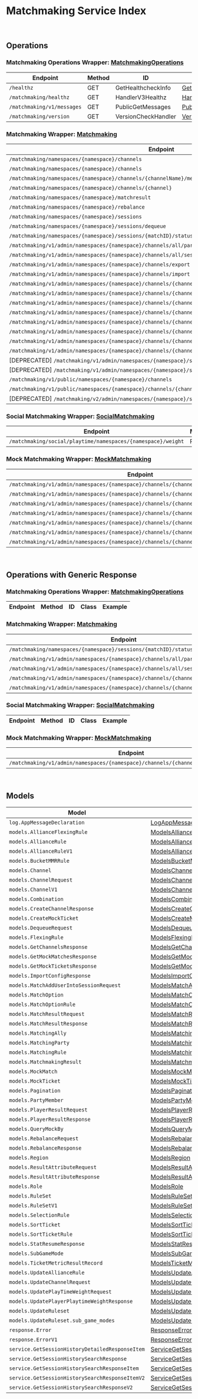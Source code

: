 [//]: # (This code is generated by tool. DO NOT EDIT.)

# Matchmaking Service Index

&nbsp;

## Operations

### Matchmaking Operations Wrapper:  [MatchmakingOperations](../../apis/AccelByte.Sdk.Api.Matchmaking/Wrapper/MatchmakingOperations.cs)
| Endpoint | Method | ID | Class | Example |
|---|---|---|---|---|
| `/healthz` | GET | GetHealthcheckInfo | [GetHealthcheckInfo](../../apis/AccelByte.Sdk.Api.Matchmaking/Operation/MatchmakingOperations/GetHealthcheckInfo.cs) | [GetHealthcheckInfo](../../samples/AccelByte.Sdk.Sample.Cli/ApiCommand/Matchmaking/MatchmakingOperations/GetHealthcheckInfo.cs) |
| `/matchmaking/healthz` | GET | HandlerV3Healthz | [HandlerV3Healthz](../../apis/AccelByte.Sdk.Api.Matchmaking/Operation/MatchmakingOperations/HandlerV3Healthz.cs) | [HandlerV3Healthz](../../samples/AccelByte.Sdk.Sample.Cli/ApiCommand/Matchmaking/MatchmakingOperations/HandlerV3Healthz.cs) |
| `/matchmaking/v1/messages` | GET | PublicGetMessages | [PublicGetMessages](../../apis/AccelByte.Sdk.Api.Matchmaking/Operation/MatchmakingOperations/PublicGetMessages.cs) | [PublicGetMessages](../../samples/AccelByte.Sdk.Sample.Cli/ApiCommand/Matchmaking/MatchmakingOperations/PublicGetMessages.cs) |
| `/matchmaking/version` | GET | VersionCheckHandler | [VersionCheckHandler](../../apis/AccelByte.Sdk.Api.Matchmaking/Operation/MatchmakingOperations/VersionCheckHandler.cs) | [VersionCheckHandler](../../samples/AccelByte.Sdk.Sample.Cli/ApiCommand/Matchmaking/MatchmakingOperations/VersionCheckHandler.cs) |

### Matchmaking Wrapper:  [Matchmaking](../../apis/AccelByte.Sdk.Api.Matchmaking/Wrapper/Matchmaking.cs)
| Endpoint | Method | ID | Class | Example |
|---|---|---|---|---|
| `/matchmaking/namespaces/{namespace}/channels` | GET | GetAllChannelsHandler | [GetAllChannelsHandler](../../apis/AccelByte.Sdk.Api.Matchmaking/Operation/Matchmaking/GetAllChannelsHandler.cs) | [GetAllChannelsHandler](../../samples/AccelByte.Sdk.Sample.Cli/ApiCommand/Matchmaking/Matchmaking/GetAllChannelsHandler.cs) |
| `/matchmaking/namespaces/{namespace}/channels` | POST | CreateChannelHandler | [CreateChannelHandler](../../apis/AccelByte.Sdk.Api.Matchmaking/Operation/Matchmaking/CreateChannelHandler.cs) | [CreateChannelHandler](../../samples/AccelByte.Sdk.Sample.Cli/ApiCommand/Matchmaking/Matchmaking/CreateChannelHandler.cs) |
| `/matchmaking/namespaces/{namespace}/channels/{channelName}/metrics` | GET | GetMatchPoolMetric | [GetMatchPoolMetric](../../apis/AccelByte.Sdk.Api.Matchmaking/Operation/Matchmaking/GetMatchPoolMetric.cs) | [GetMatchPoolMetric](../../samples/AccelByte.Sdk.Sample.Cli/ApiCommand/Matchmaking/Matchmaking/GetMatchPoolMetric.cs) |
| `/matchmaking/namespaces/{namespace}/channels/{channel}` | DELETE | DeleteChannelHandler | [DeleteChannelHandler](../../apis/AccelByte.Sdk.Api.Matchmaking/Operation/Matchmaking/DeleteChannelHandler.cs) | [DeleteChannelHandler](../../samples/AccelByte.Sdk.Sample.Cli/ApiCommand/Matchmaking/Matchmaking/DeleteChannelHandler.cs) |
| `/matchmaking/namespaces/{namespace}/matchresult` | POST | StoreMatchResults | [StoreMatchResults](../../apis/AccelByte.Sdk.Api.Matchmaking/Operation/Matchmaking/StoreMatchResults.cs) | [StoreMatchResults](../../samples/AccelByte.Sdk.Sample.Cli/ApiCommand/Matchmaking/Matchmaking/StoreMatchResults.cs) |
| `/matchmaking/namespaces/{namespace}/rebalance` | POST | Rebalance | [Rebalance](../../apis/AccelByte.Sdk.Api.Matchmaking/Operation/Matchmaking/Rebalance.cs) | [Rebalance](../../samples/AccelByte.Sdk.Sample.Cli/ApiCommand/Matchmaking/Matchmaking/Rebalance.cs) |
| `/matchmaking/namespaces/{namespace}/sessions` | POST | QueueSessionHandler | [QueueSessionHandler](../../apis/AccelByte.Sdk.Api.Matchmaking/Operation/Matchmaking/QueueSessionHandler.cs) | [QueueSessionHandler](../../samples/AccelByte.Sdk.Sample.Cli/ApiCommand/Matchmaking/Matchmaking/QueueSessionHandler.cs) |
| `/matchmaking/namespaces/{namespace}/sessions/dequeue` | POST | DequeueSessionHandler | [DequeueSessionHandler](../../apis/AccelByte.Sdk.Api.Matchmaking/Operation/Matchmaking/DequeueSessionHandler.cs) | [DequeueSessionHandler](../../samples/AccelByte.Sdk.Sample.Cli/ApiCommand/Matchmaking/Matchmaking/DequeueSessionHandler.cs) |
| `/matchmaking/namespaces/{namespace}/sessions/{matchID}/status` | GET | QuerySessionHandler | [QuerySessionHandler](../../apis/AccelByte.Sdk.Api.Matchmaking/Operation/Matchmaking/QuerySessionHandler.cs) | [QuerySessionHandler](../../samples/AccelByte.Sdk.Sample.Cli/ApiCommand/Matchmaking/Matchmaking/QuerySessionHandler.cs) |
| `/matchmaking/v1/admin/namespaces/{namespace}/channels/all/parties` | GET | GetAllPartyInAllChannel | [GetAllPartyInAllChannel](../../apis/AccelByte.Sdk.Api.Matchmaking/Operation/Matchmaking/GetAllPartyInAllChannel.cs) | [GetAllPartyInAllChannel](../../samples/AccelByte.Sdk.Sample.Cli/ApiCommand/Matchmaking/Matchmaking/GetAllPartyInAllChannel.cs) |
| `/matchmaking/v1/admin/namespaces/{namespace}/channels/all/sessions/bulk` | GET | BulkGetSessions | [BulkGetSessions](../../apis/AccelByte.Sdk.Api.Matchmaking/Operation/Matchmaking/BulkGetSessions.cs) | [BulkGetSessions](../../samples/AccelByte.Sdk.Sample.Cli/ApiCommand/Matchmaking/Matchmaking/BulkGetSessions.cs) |
| `/matchmaking/v1/admin/namespaces/{namespace}/channels/export` | GET | ExportChannels | [ExportChannels](../../apis/AccelByte.Sdk.Api.Matchmaking/Operation/Matchmaking/ExportChannels.cs) | [ExportChannels](../../samples/AccelByte.Sdk.Sample.Cli/ApiCommand/Matchmaking/Matchmaking/ExportChannels.cs) |
| `/matchmaking/v1/admin/namespaces/{namespace}/channels/import` | POST | ImportChannels | [ImportChannels](../../apis/AccelByte.Sdk.Api.Matchmaking/Operation/Matchmaking/ImportChannels.cs) | [ImportChannels](../../samples/AccelByte.Sdk.Sample.Cli/ApiCommand/Matchmaking/Matchmaking/ImportChannels.cs) |
| `/matchmaking/v1/admin/namespaces/{namespace}/channels/{channelName}` | GET | GetSingleMatchmakingChannel | [GetSingleMatchmakingChannel](../../apis/AccelByte.Sdk.Api.Matchmaking/Operation/Matchmaking/GetSingleMatchmakingChannel.cs) | [GetSingleMatchmakingChannel](../../samples/AccelByte.Sdk.Sample.Cli/ApiCommand/Matchmaking/Matchmaking/GetSingleMatchmakingChannel.cs) |
| `/matchmaking/v1/admin/namespaces/{namespace}/channels/{channelName}` | PATCH | UpdateMatchmakingChannel | [UpdateMatchmakingChannel](../../apis/AccelByte.Sdk.Api.Matchmaking/Operation/Matchmaking/UpdateMatchmakingChannel.cs) | [UpdateMatchmakingChannel](../../samples/AccelByte.Sdk.Sample.Cli/ApiCommand/Matchmaking/Matchmaking/UpdateMatchmakingChannel.cs) |
| `/matchmaking/v1/admin/namespaces/{namespace}/channels/{channelName}/parties` | GET | GetAllPartyInChannel | [GetAllPartyInChannel](../../apis/AccelByte.Sdk.Api.Matchmaking/Operation/Matchmaking/GetAllPartyInChannel.cs) | [GetAllPartyInChannel](../../samples/AccelByte.Sdk.Sample.Cli/ApiCommand/Matchmaking/Matchmaking/GetAllPartyInChannel.cs) |
| `/matchmaking/v1/admin/namespaces/{namespace}/channels/{channelName}/sessions` | GET | GetAllSessionsInChannel | [GetAllSessionsInChannel](../../apis/AccelByte.Sdk.Api.Matchmaking/Operation/Matchmaking/GetAllSessionsInChannel.cs) | [GetAllSessionsInChannel](../../samples/AccelByte.Sdk.Sample.Cli/ApiCommand/Matchmaking/Matchmaking/GetAllSessionsInChannel.cs) |
| `/matchmaking/v1/admin/namespaces/{namespace}/channels/{channelName}/sessions/{matchID}` | POST | AddUserIntoSessionInChannel | [AddUserIntoSessionInChannel](../../apis/AccelByte.Sdk.Api.Matchmaking/Operation/Matchmaking/AddUserIntoSessionInChannel.cs) | [AddUserIntoSessionInChannel](../../samples/AccelByte.Sdk.Sample.Cli/ApiCommand/Matchmaking/Matchmaking/AddUserIntoSessionInChannel.cs) |
| `/matchmaking/v1/admin/namespaces/{namespace}/channels/{channelName}/sessions/{matchID}` | DELETE | DeleteSessionInChannel | [DeleteSessionInChannel](../../apis/AccelByte.Sdk.Api.Matchmaking/Operation/Matchmaking/DeleteSessionInChannel.cs) | [DeleteSessionInChannel](../../samples/AccelByte.Sdk.Sample.Cli/ApiCommand/Matchmaking/Matchmaking/DeleteSessionInChannel.cs) |
| `/matchmaking/v1/admin/namespaces/{namespace}/channels/{channelName}/sessions/{matchID}/users/{userID}` | DELETE | DeleteUserFromSessionInChannel | [DeleteUserFromSessionInChannel](../../apis/AccelByte.Sdk.Api.Matchmaking/Operation/Matchmaking/DeleteUserFromSessionInChannel.cs) | [DeleteUserFromSessionInChannel](../../samples/AccelByte.Sdk.Sample.Cli/ApiCommand/Matchmaking/Matchmaking/DeleteUserFromSessionInChannel.cs) |
| `/matchmaking/v1/admin/namespaces/{namespace}/channels/{channelName}/stats` | GET | GetStatData | [GetStatData](../../apis/AccelByte.Sdk.Api.Matchmaking/Operation/Matchmaking/GetStatData.cs) | [GetStatData](../../samples/AccelByte.Sdk.Sample.Cli/ApiCommand/Matchmaking/Matchmaking/GetStatData.cs) |
| [DEPRECATED] `/matchmaking/v1/admin/namespaces/{namespace}/sessions/history/search` | GET | SearchSessions | [SearchSessions](../../apis/AccelByte.Sdk.Api.Matchmaking/Operation/Matchmaking/SearchSessions.cs) | [SearchSessions](../../samples/AccelByte.Sdk.Sample.Cli/ApiCommand/Matchmaking/Matchmaking/SearchSessions.cs) |
| [DEPRECATED] `/matchmaking/v1/admin/namespaces/{namespace}/sessions/{matchID}/history/detailed` | GET | GetSessionHistoryDetailed | [GetSessionHistoryDetailed](../../apis/AccelByte.Sdk.Api.Matchmaking/Operation/Matchmaking/GetSessionHistoryDetailed.cs) | [GetSessionHistoryDetailed](../../samples/AccelByte.Sdk.Sample.Cli/ApiCommand/Matchmaking/Matchmaking/GetSessionHistoryDetailed.cs) |
| `/matchmaking/v1/public/namespaces/{namespace}/channels` | GET | PublicGetAllMatchmakingChannel | [PublicGetAllMatchmakingChannel](../../apis/AccelByte.Sdk.Api.Matchmaking/Operation/Matchmaking/PublicGetAllMatchmakingChannel.cs) | [PublicGetAllMatchmakingChannel](../../samples/AccelByte.Sdk.Sample.Cli/ApiCommand/Matchmaking/Matchmaking/PublicGetAllMatchmakingChannel.cs) |
| `/matchmaking/v1/public/namespaces/{namespace}/channels/{channelName}` | GET | PublicGetSingleMatchmakingChannel | [PublicGetSingleMatchmakingChannel](../../apis/AccelByte.Sdk.Api.Matchmaking/Operation/Matchmaking/PublicGetSingleMatchmakingChannel.cs) | [PublicGetSingleMatchmakingChannel](../../samples/AccelByte.Sdk.Sample.Cli/ApiCommand/Matchmaking/Matchmaking/PublicGetSingleMatchmakingChannel.cs) |
| [DEPRECATED] `/matchmaking/v2/admin/namespaces/{namespace}/sessions/history/search` | GET | SearchSessionsV2 | [SearchSessionsV2](../../apis/AccelByte.Sdk.Api.Matchmaking/Operation/Matchmaking/SearchSessionsV2.cs) | [SearchSessionsV2](../../samples/AccelByte.Sdk.Sample.Cli/ApiCommand/Matchmaking/Matchmaking/SearchSessionsV2.cs) |

### Social Matchmaking Wrapper:  [SocialMatchmaking](../../apis/AccelByte.Sdk.Api.Matchmaking/Wrapper/SocialMatchmaking.cs)
| Endpoint | Method | ID | Class | Example |
|---|---|---|---|---|
| `/matchmaking/social/playtime/namespaces/{namespace}/weight` | PATCH | UpdatePlayTimeWeight | [UpdatePlayTimeWeight](../../apis/AccelByte.Sdk.Api.Matchmaking/Operation/SocialMatchmaking/UpdatePlayTimeWeight.cs) | [UpdatePlayTimeWeight](../../samples/AccelByte.Sdk.Sample.Cli/ApiCommand/Matchmaking/SocialMatchmaking/UpdatePlayTimeWeight.cs) |

### Mock Matchmaking Wrapper:  [MockMatchmaking](../../apis/AccelByte.Sdk.Api.Matchmaking/Wrapper/MockMatchmaking.cs)
| Endpoint | Method | ID | Class | Example |
|---|---|---|---|---|
| `/matchmaking/v1/admin/namespaces/{namespace}/channels/{channelName}/mocks` | DELETE | CleanAllMocks | [CleanAllMocks](../../apis/AccelByte.Sdk.Api.Matchmaking/Operation/MockMatchmaking/CleanAllMocks.cs) | [CleanAllMocks](../../samples/AccelByte.Sdk.Sample.Cli/ApiCommand/Matchmaking/MockMatchmaking/CleanAllMocks.cs) |
| `/matchmaking/v1/admin/namespaces/{namespace}/channels/{channelName}/mocks/matches` | GET | GetAllMockMatches | [GetAllMockMatches](../../apis/AccelByte.Sdk.Api.Matchmaking/Operation/MockMatchmaking/GetAllMockMatches.cs) | [GetAllMockMatches](../../samples/AccelByte.Sdk.Sample.Cli/ApiCommand/Matchmaking/MockMatchmaking/GetAllMockMatches.cs) |
| `/matchmaking/v1/admin/namespaces/{namespace}/channels/{channelName}/mocks/matches` | POST | GetMockMatchesByTimestamp | [GetMockMatchesByTimestamp](../../apis/AccelByte.Sdk.Api.Matchmaking/Operation/MockMatchmaking/GetMockMatchesByTimestamp.cs) | [GetMockMatchesByTimestamp](../../samples/AccelByte.Sdk.Sample.Cli/ApiCommand/Matchmaking/MockMatchmaking/GetMockMatchesByTimestamp.cs) |
| `/matchmaking/v1/admin/namespaces/{namespace}/channels/{channelName}/mocks/tickets` | GET | GetAllMockTickets | [GetAllMockTickets](../../apis/AccelByte.Sdk.Api.Matchmaking/Operation/MockMatchmaking/GetAllMockTickets.cs) | [GetAllMockTickets](../../samples/AccelByte.Sdk.Sample.Cli/ApiCommand/Matchmaking/MockMatchmaking/GetAllMockTickets.cs) |
| `/matchmaking/v1/admin/namespaces/{namespace}/channels/{channelName}/mocks/tickets` | POST | CreateMockTickets | [CreateMockTickets](../../apis/AccelByte.Sdk.Api.Matchmaking/Operation/MockMatchmaking/CreateMockTickets.cs) | [CreateMockTickets](../../samples/AccelByte.Sdk.Sample.Cli/ApiCommand/Matchmaking/MockMatchmaking/CreateMockTickets.cs) |
| `/matchmaking/v1/admin/namespaces/{namespace}/channels/{channelName}/mocks/tickets/bulk` | POST | BulkCreateMockTickets | [BulkCreateMockTickets](../../apis/AccelByte.Sdk.Api.Matchmaking/Operation/MockMatchmaking/BulkCreateMockTickets.cs) | [BulkCreateMockTickets](../../samples/AccelByte.Sdk.Sample.Cli/ApiCommand/Matchmaking/MockMatchmaking/BulkCreateMockTickets.cs) |
| `/matchmaking/v1/admin/namespaces/{namespace}/channels/{channelName}/mocks/tickets/query` | POST | GetMockTicketsByTimestamp | [GetMockTicketsByTimestamp](../../apis/AccelByte.Sdk.Api.Matchmaking/Operation/MockMatchmaking/GetMockTicketsByTimestamp.cs) | [GetMockTicketsByTimestamp](../../samples/AccelByte.Sdk.Sample.Cli/ApiCommand/Matchmaking/MockMatchmaking/GetMockTicketsByTimestamp.cs) |


&nbsp;

## Operations with Generic Response

### Matchmaking Operations Wrapper:  [MatchmakingOperations](../../apis/AccelByte.Sdk.Api.Matchmaking/Wrapper/MatchmakingOperations.cs)
| Endpoint | Method | ID | Class | Example |
|---|---|---|---|---|

### Matchmaking Wrapper:  [Matchmaking](../../apis/AccelByte.Sdk.Api.Matchmaking/Wrapper/Matchmaking.cs)
| Endpoint | Method | ID | Class | Example |
|---|---|---|---|---|
| `/matchmaking/namespaces/{namespace}/sessions/{matchID}/status` | GET | QuerySessionHandler | [QuerySessionHandler](../../apis/AccelByte.Sdk.Api.Matchmaking/Operation/Matchmaking/QuerySessionHandler.cs) | [QuerySessionHandler](../../samples/AccelByte.Sdk.Sample.Cli/ApiCommand/Matchmaking/Matchmaking/QuerySessionHandler.cs) |
| `/matchmaking/v1/admin/namespaces/{namespace}/channels/all/parties` | GET | GetAllPartyInAllChannel | [GetAllPartyInAllChannel](../../apis/AccelByte.Sdk.Api.Matchmaking/Operation/Matchmaking/GetAllPartyInAllChannel.cs) | [GetAllPartyInAllChannel](../../samples/AccelByte.Sdk.Sample.Cli/ApiCommand/Matchmaking/Matchmaking/GetAllPartyInAllChannel.cs) |
| `/matchmaking/v1/admin/namespaces/{namespace}/channels/all/sessions/bulk` | GET | BulkGetSessions | [BulkGetSessions](../../apis/AccelByte.Sdk.Api.Matchmaking/Operation/Matchmaking/BulkGetSessions.cs) | [BulkGetSessions](../../samples/AccelByte.Sdk.Sample.Cli/ApiCommand/Matchmaking/Matchmaking/BulkGetSessions.cs) |
| `/matchmaking/v1/admin/namespaces/{namespace}/channels/{channelName}/parties` | GET | GetAllPartyInChannel | [GetAllPartyInChannel](../../apis/AccelByte.Sdk.Api.Matchmaking/Operation/Matchmaking/GetAllPartyInChannel.cs) | [GetAllPartyInChannel](../../samples/AccelByte.Sdk.Sample.Cli/ApiCommand/Matchmaking/Matchmaking/GetAllPartyInChannel.cs) |
| `/matchmaking/v1/admin/namespaces/{namespace}/channels/{channelName}/sessions` | GET | GetAllSessionsInChannel | [GetAllSessionsInChannel](../../apis/AccelByte.Sdk.Api.Matchmaking/Operation/Matchmaking/GetAllSessionsInChannel.cs) | [GetAllSessionsInChannel](../../samples/AccelByte.Sdk.Sample.Cli/ApiCommand/Matchmaking/Matchmaking/GetAllSessionsInChannel.cs) |

### Social Matchmaking Wrapper:  [SocialMatchmaking](../../apis/AccelByte.Sdk.Api.Matchmaking/Wrapper/SocialMatchmaking.cs)
| Endpoint | Method | ID | Class | Example |
|---|---|---|---|---|

### Mock Matchmaking Wrapper:  [MockMatchmaking](../../apis/AccelByte.Sdk.Api.Matchmaking/Wrapper/MockMatchmaking.cs)
| Endpoint | Method | ID | Class | Example |
|---|---|---|---|---|
| `/matchmaking/v1/admin/namespaces/{namespace}/channels/{channelName}/mocks/tickets` | POST | CreateMockTickets | [CreateMockTickets](../../apis/AccelByte.Sdk.Api.Matchmaking/Operation/MockMatchmaking/CreateMockTickets.cs) | [CreateMockTickets](../../samples/AccelByte.Sdk.Sample.Cli/ApiCommand/Matchmaking/MockMatchmaking/CreateMockTickets.cs) |


&nbsp;

## Models

| Model | Class |
|---|---|
| `log.AppMessageDeclaration` | [LogAppMessageDeclaration](../../apis/AccelByte.Sdk.Api.Matchmaking/Model/LogAppMessageDeclaration.cs) |
| `models.AllianceFlexingRule` | [ModelsAllianceFlexingRule](../../apis/AccelByte.Sdk.Api.Matchmaking/Model/ModelsAllianceFlexingRule.cs) |
| `models.AllianceRule` | [ModelsAllianceRule](../../apis/AccelByte.Sdk.Api.Matchmaking/Model/ModelsAllianceRule.cs) |
| `models.AllianceRuleV1` | [ModelsAllianceRuleV1](../../apis/AccelByte.Sdk.Api.Matchmaking/Model/ModelsAllianceRuleV1.cs) |
| `models.BucketMMRRule` | [ModelsBucketMMRRule](../../apis/AccelByte.Sdk.Api.Matchmaking/Model/ModelsBucketMMRRule.cs) |
| `models.Channel` | [ModelsChannel](../../apis/AccelByte.Sdk.Api.Matchmaking/Model/ModelsChannel.cs) |
| `models.ChannelRequest` | [ModelsChannelRequest](../../apis/AccelByte.Sdk.Api.Matchmaking/Model/ModelsChannelRequest.cs) |
| `models.ChannelV1` | [ModelsChannelV1](../../apis/AccelByte.Sdk.Api.Matchmaking/Model/ModelsChannelV1.cs) |
| `models.Combination` | [ModelsCombination](../../apis/AccelByte.Sdk.Api.Matchmaking/Model/ModelsCombination.cs) |
| `models.CreateChannelResponse` | [ModelsCreateChannelResponse](../../apis/AccelByte.Sdk.Api.Matchmaking/Model/ModelsCreateChannelResponse.cs) |
| `models.CreateMockTicket` | [ModelsCreateMockTicket](../../apis/AccelByte.Sdk.Api.Matchmaking/Model/ModelsCreateMockTicket.cs) |
| `models.DequeueRequest` | [ModelsDequeueRequest](../../apis/AccelByte.Sdk.Api.Matchmaking/Model/ModelsDequeueRequest.cs) |
| `models.FlexingRule` | [ModelsFlexingRule](../../apis/AccelByte.Sdk.Api.Matchmaking/Model/ModelsFlexingRule.cs) |
| `models.GetChannelsResponse` | [ModelsGetChannelsResponse](../../apis/AccelByte.Sdk.Api.Matchmaking/Model/ModelsGetChannelsResponse.cs) |
| `models.GetMockMatchesResponse` | [ModelsGetMockMatchesResponse](../../apis/AccelByte.Sdk.Api.Matchmaking/Model/ModelsGetMockMatchesResponse.cs) |
| `models.GetMockTicketsResponse` | [ModelsGetMockTicketsResponse](../../apis/AccelByte.Sdk.Api.Matchmaking/Model/ModelsGetMockTicketsResponse.cs) |
| `models.ImportConfigResponse` | [ModelsImportConfigResponse](../../apis/AccelByte.Sdk.Api.Matchmaking/Model/ModelsImportConfigResponse.cs) |
| `models.MatchAddUserIntoSessionRequest` | [ModelsMatchAddUserIntoSessionRequest](../../apis/AccelByte.Sdk.Api.Matchmaking/Model/ModelsMatchAddUserIntoSessionRequest.cs) |
| `models.MatchOption` | [ModelsMatchOption](../../apis/AccelByte.Sdk.Api.Matchmaking/Model/ModelsMatchOption.cs) |
| `models.MatchOptionRule` | [ModelsMatchOptionRule](../../apis/AccelByte.Sdk.Api.Matchmaking/Model/ModelsMatchOptionRule.cs) |
| `models.MatchResultRequest` | [ModelsMatchResultRequest](../../apis/AccelByte.Sdk.Api.Matchmaking/Model/ModelsMatchResultRequest.cs) |
| `models.MatchResultResponse` | [ModelsMatchResultResponse](../../apis/AccelByte.Sdk.Api.Matchmaking/Model/ModelsMatchResultResponse.cs) |
| `models.MatchingAlly` | [ModelsMatchingAlly](../../apis/AccelByte.Sdk.Api.Matchmaking/Model/ModelsMatchingAlly.cs) |
| `models.MatchingParty` | [ModelsMatchingParty](../../apis/AccelByte.Sdk.Api.Matchmaking/Model/ModelsMatchingParty.cs) |
| `models.MatchingRule` | [ModelsMatchingRule](../../apis/AccelByte.Sdk.Api.Matchmaking/Model/ModelsMatchingRule.cs) |
| `models.MatchmakingResult` | [ModelsMatchmakingResult](../../apis/AccelByte.Sdk.Api.Matchmaking/Model/ModelsMatchmakingResult.cs) |
| `models.MockMatch` | [ModelsMockMatch](../../apis/AccelByte.Sdk.Api.Matchmaking/Model/ModelsMockMatch.cs) |
| `models.MockTicket` | [ModelsMockTicket](../../apis/AccelByte.Sdk.Api.Matchmaking/Model/ModelsMockTicket.cs) |
| `models.Pagination` | [ModelsPagination](../../apis/AccelByte.Sdk.Api.Matchmaking/Model/ModelsPagination.cs) |
| `models.PartyMember` | [ModelsPartyMember](../../apis/AccelByte.Sdk.Api.Matchmaking/Model/ModelsPartyMember.cs) |
| `models.PlayerResultRequest` | [ModelsPlayerResultRequest](../../apis/AccelByte.Sdk.Api.Matchmaking/Model/ModelsPlayerResultRequest.cs) |
| `models.PlayerResultResponse` | [ModelsPlayerResultResponse](../../apis/AccelByte.Sdk.Api.Matchmaking/Model/ModelsPlayerResultResponse.cs) |
| `models.QueryMockBy` | [ModelsQueryMockBy](../../apis/AccelByte.Sdk.Api.Matchmaking/Model/ModelsQueryMockBy.cs) |
| `models.RebalanceRequest` | [ModelsRebalanceRequest](../../apis/AccelByte.Sdk.Api.Matchmaking/Model/ModelsRebalanceRequest.cs) |
| `models.RebalanceResponse` | [ModelsRebalanceResponse](../../apis/AccelByte.Sdk.Api.Matchmaking/Model/ModelsRebalanceResponse.cs) |
| `models.Region` | [ModelsRegion](../../apis/AccelByte.Sdk.Api.Matchmaking/Model/ModelsRegion.cs) |
| `models.ResultAttributeRequest` | [ModelsResultAttributeRequest](../../apis/AccelByte.Sdk.Api.Matchmaking/Model/ModelsResultAttributeRequest.cs) |
| `models.ResultAttributeResponse` | [ModelsResultAttributeResponse](../../apis/AccelByte.Sdk.Api.Matchmaking/Model/ModelsResultAttributeResponse.cs) |
| `models.Role` | [ModelsRole](../../apis/AccelByte.Sdk.Api.Matchmaking/Model/ModelsRole.cs) |
| `models.RuleSet` | [ModelsRuleSet](../../apis/AccelByte.Sdk.Api.Matchmaking/Model/ModelsRuleSet.cs) |
| `models.RuleSetV1` | [ModelsRuleSetV1](../../apis/AccelByte.Sdk.Api.Matchmaking/Model/ModelsRuleSetV1.cs) |
| `models.SelectionRule` | [ModelsSelectionRule](../../apis/AccelByte.Sdk.Api.Matchmaking/Model/ModelsSelectionRule.cs) |
| `models.SortTicket` | [ModelsSortTicket](../../apis/AccelByte.Sdk.Api.Matchmaking/Model/ModelsSortTicket.cs) |
| `models.SortTicketRule` | [ModelsSortTicketRule](../../apis/AccelByte.Sdk.Api.Matchmaking/Model/ModelsSortTicketRule.cs) |
| `models.StatResumeResponse` | [ModelsStatResumeResponse](../../apis/AccelByte.Sdk.Api.Matchmaking/Model/ModelsStatResumeResponse.cs) |
| `models.SubGameMode` | [ModelsSubGameMode](../../apis/AccelByte.Sdk.Api.Matchmaking/Model/ModelsSubGameMode.cs) |
| `models.TicketMetricResultRecord` | [ModelsTicketMetricResultRecord](../../apis/AccelByte.Sdk.Api.Matchmaking/Model/ModelsTicketMetricResultRecord.cs) |
| `models.UpdateAllianceRule` | [ModelsUpdateAllianceRule](../../apis/AccelByte.Sdk.Api.Matchmaking/Model/ModelsUpdateAllianceRule.cs) |
| `models.UpdateChannelRequest` | [ModelsUpdateChannelRequest](../../apis/AccelByte.Sdk.Api.Matchmaking/Model/ModelsUpdateChannelRequest.cs) |
| `models.UpdatePlayTimeWeightRequest` | [ModelsUpdatePlayTimeWeightRequest](../../apis/AccelByte.Sdk.Api.Matchmaking/Model/ModelsUpdatePlayTimeWeightRequest.cs) |
| `models.UpdatePlayerPlaytimeWeightResponse` | [ModelsUpdatePlayerPlaytimeWeightResponse](../../apis/AccelByte.Sdk.Api.Matchmaking/Model/ModelsUpdatePlayerPlaytimeWeightResponse.cs) |
| `models.UpdateRuleset` | [ModelsUpdateRuleset](../../apis/AccelByte.Sdk.Api.Matchmaking/Model/ModelsUpdateRuleset.cs) |
| `models.UpdateRuleset.sub_game_modes` | [ModelsUpdateRulesetSubGameModes](../../apis/AccelByte.Sdk.Api.Matchmaking/Model/ModelsUpdateRulesetSubGameModes.cs) |
| `response.Error` | [ResponseError](../../apis/AccelByte.Sdk.Api.Matchmaking/Model/ResponseError.cs) |
| `response.ErrorV1` | [ResponseErrorV1](../../apis/AccelByte.Sdk.Api.Matchmaking/Model/ResponseErrorV1.cs) |
| `service.GetSessionHistoryDetailedResponseItem` | [ServiceGetSessionHistoryDetailedResponseItem](../../apis/AccelByte.Sdk.Api.Matchmaking/Model/ServiceGetSessionHistoryDetailedResponseItem.cs) |
| `service.GetSessionHistorySearchResponse` | [ServiceGetSessionHistorySearchResponse](../../apis/AccelByte.Sdk.Api.Matchmaking/Model/ServiceGetSessionHistorySearchResponse.cs) |
| `service.GetSessionHistorySearchResponseItem` | [ServiceGetSessionHistorySearchResponseItem](../../apis/AccelByte.Sdk.Api.Matchmaking/Model/ServiceGetSessionHistorySearchResponseItem.cs) |
| `service.GetSessionHistorySearchResponseItemV2` | [ServiceGetSessionHistorySearchResponseItemV2](../../apis/AccelByte.Sdk.Api.Matchmaking/Model/ServiceGetSessionHistorySearchResponseItemV2.cs) |
| `service.GetSessionHistorySearchResponseV2` | [ServiceGetSessionHistorySearchResponseV2](../../apis/AccelByte.Sdk.Api.Matchmaking/Model/ServiceGetSessionHistorySearchResponseV2.cs) |
